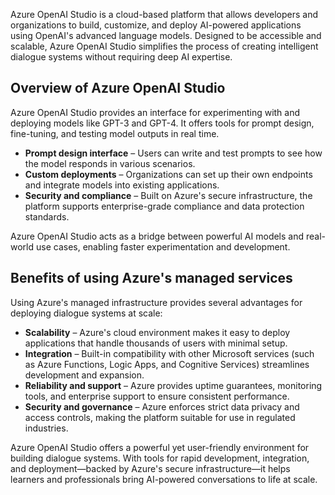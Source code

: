 Azure OpenAI Studio is a cloud-based platform that allows developers and organizations to build, customize, and deploy AI-powered applications using OpenAI's advanced language models. Designed to be accessible and scalable, Azure OpenAI Studio simplifies the process of creating intelligent dialogue systems without requiring deep AI expertise.

## Overview of Azure OpenAI Studio

Azure OpenAI Studio provides an interface for experimenting with and deploying models like GPT-3 and GPT-4. It offers tools for prompt design, fine-tuning, and testing model outputs in real time.

- **Prompt design interface** – Users can write and test prompts to see how the model responds in various scenarios.
- **Custom deployments** – Organizations can set up their own endpoints and integrate models into existing applications.
- **Security and compliance** – Built on Azure's secure infrastructure, the platform supports enterprise-grade compliance and data protection standards.

Azure OpenAI Studio acts as a bridge between powerful AI models and real-world use cases, enabling faster experimentation and development.

## Benefits of using Azure's managed services

Using Azure's managed infrastructure provides several advantages for deploying dialogue systems at scale:

- **Scalability** – Azure's cloud environment makes it easy to deploy applications that handle thousands of users with minimal setup.
- **Integration** – Built-in compatibility with other Microsoft services (such as Azure Functions, Logic Apps, and Cognitive Services) streamlines development and expansion.
- **Reliability and support** – Azure provides uptime guarantees, monitoring tools, and enterprise support to ensure consistent performance.
- **Security and governance** – Azure enforces strict data privacy and access controls, making the platform suitable for use in regulated industries.

Azure OpenAI Studio offers a powerful yet user-friendly environment for building dialogue systems. With tools for rapid development, integration, and deployment—backed by Azure's secure infrastructure—it helps learners and professionals bring AI-powered conversations to life at scale.
